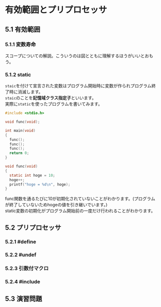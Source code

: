 # 有効範囲とプリプロセッサ
## 5.1 有効範囲
### 5.1.1 変数寿命
スコープについての解説。こういうのは図とともに理解するほうがいいとおもう。  
### 5.1.2 static
`staic`を付けて宣言された変数はプログラム開始時に変数が作られプログラム終了時に消滅します。  
`staic`のことを**記憶域クラス指定子**といいます。  
実際に`static`を使ったプログラムを書いてみます。
```c
#include <stdio.h>

void func(void);

int main(void)
{
  func();
  func();
  func();
  return 0;
}

void func(void)
{
  static int hoge = 10;
  hoge++;
  printf("hoge = %d\n", hoge);
}
```
func関数を通るたびに10が初期化されていないことがわかります。(プログラムが終了していないためhogeの値を引き継いでいます。)  
static変数の初期化がプログラム開始前の一度だけ行われることがわかります。
## 5.2 プリプロセッサ
### 5.2.1 #define
### 5.2.2 #undef
### 5.2.3 引数付マクロ
### 5.2.4 #include
## 5.3 演習問題
